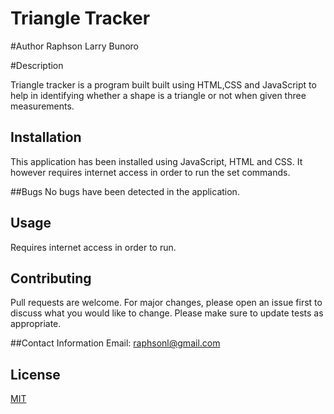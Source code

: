 # Triangle Tracker

#Author
Raphson Larry Bunoro

#Description

Triangle tracker is a program built  built using HTML,CSS and JavaScript to help in identifying whether a shape is a triangle or not when given three measurements.

## Installation
This application has been installed using JavaScript, HTML and CSS. It however requires internet access in order to run the set commands.

##Bugs
No bugs have been detected in the application.

## Usage

Requires internet access in order to run.

## Contributing
Pull requests are welcome. For major changes, please open an issue first to discuss what you would like to change.
Please make sure to update tests as appropriate.

##Contact Information
Email: raphsonl@gmail.com

## License
[MIT](https://choosealicense.com/licenses/mit/)
